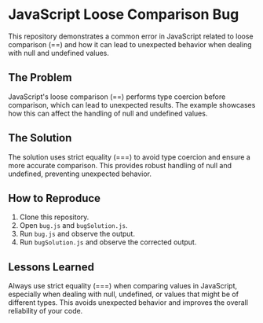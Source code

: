 # JavaScript Loose Comparison Bug

This repository demonstrates a common error in JavaScript related to loose comparison (==) and how it can lead to unexpected behavior when dealing with null and undefined values.

## The Problem

JavaScript's loose comparison (==) performs type coercion before comparison, which can lead to unexpected results.  The example showcases how this can affect the handling of null and undefined values.

## The Solution

The solution uses strict equality (===) to avoid type coercion and ensure a more accurate comparison. This provides robust handling of null and undefined, preventing unexpected behavior.

## How to Reproduce

1. Clone this repository.
2. Open `bug.js` and `bugSolution.js`.
3. Run `bug.js` and observe the output.
4. Run `bugSolution.js` and observe the corrected output.

## Lessons Learned

Always use strict equality (===) when comparing values in JavaScript, especially when dealing with null, undefined, or values that might be of different types.  This avoids unexpected behavior and improves the overall reliability of your code.